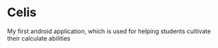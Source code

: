 # Celis
My first android application, which is used for helping students cultivate their calculate abilities
